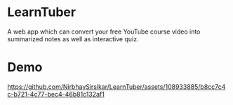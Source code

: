 # LearnTuber
A web app which can convert your free YouTube course video into summarized notes as well as interactive quiz.

# Demo

https://github.com/NirbhaySirsikar/LearnTuber/assets/108933885/b8cc7c4c-b721-4c77-bec4-46b81c132af1



